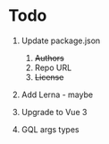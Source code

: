 # Todo

1. Update package.json

    1. ~~Authors~~
    2. Repo URL
    3. ~~License~~

2. Add Lerna - maybe
3. Upgrade to Vue 3
4. GQL args types
